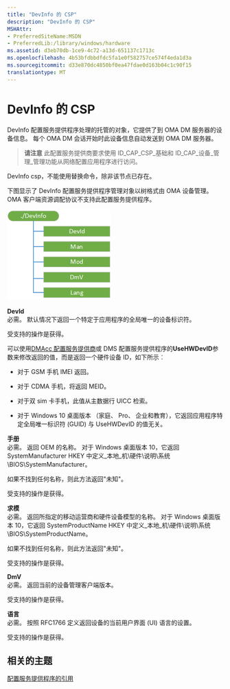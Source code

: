 ```yaml
---
title: "DevInfo 的 CSP"
description: "DevInfo 的 CSP"
MSHAttr:
- PreferredSiteName:MSDN
- PreferredLib:/library/windows/hardware
ms.assetid: d3eb70db-1ce9-4c72-a13d-651137c1713c
ms.openlocfilehash: 4b53bfdbbdfdc5fa1e0f582757ce574f4eda1d3a
ms.sourcegitcommit: d33e870dc4850bf0ea47fdae0d163b04c1c90f15
translationtype: MT
---
```

# <a name="devinfo-csp"></a>DevInfo 的 CSP


DevInfo 配置服务提供程序处理的托管的对象，它提供了到 OMA DM 服务器的设备信息。 每个 OMA DM 会话开始时此设备信息自动发送到 OMA DM 服务器。

> **请注意** 此配置服务提供商要求使用 ID\_CAP\_CSP\_基础和 ID\_CAP\_设备\_管理\_管理功能从网络配置应用程序进行访问。

 

DevInfo csp，不能使用替换命令，除非该节点已存在。

下图显示了 DevInfo 配置服务提供程序管理对象以树格式由 OMA 设备管理。 OMA 客户端资源调配协议不支持此配置服务提供程序。

![devinfo csp (dm)](images/provisioning-csp-devinfo-dm.png)

<a href="" id="devid"></a>**DevId**  
必需。 默认情况下返回一个特定于应用程序的全局唯一的设备标识符。

受支持的操作是获得。

可以使用[DMAcc 配置服务提供商](dmacc-csp.md)或 DMS 配置服务提供程序的**UseHWDevID**参数来修改返回的值，而是返回一个硬件设备 ID，如下所示︰

-   对于 GSM 手机 IMEI 返回。

-   对于 CDMA 手机，将返回 MEID。

-   对于双 sim 卡手机，此值从主数据行 UICC 检索。

-   对于 Windows 10 桌面版本 （家庭、 Pro、 企业和教育），它返回应用程序特定全局唯一标识符 (GUID) 与 UseHWDevID 的值无关。

<a href="" id="man"></a>**手册**  
必需。 返回 OEM 的名称。 对于 Windows 桌面版本 10，它返回 SystemManufacturer HKEY 中定义\_本地\_机\\硬件\\说明\\系统\\BIOS\\SystemManufacturer。

如果不找到任何名称，则此方法返回"未知"。

受支持的操作是获得。

<a href="" id="mod"></a>**求模**  
必需。 返回所指定的移动运营商和硬件设备模型的名称。 对于 Windows 桌面版本 10，它返回 SystemProductName HKEY 中定义\_本地\_机\\硬件\\说明\\系统\\BIOS\\SystemProductName。

如果不找到任何名称，则此方法返回"未知"。

受支持的操作是获得。

<a href="" id="dmv"></a>**DmV**  
必需。 返回当前的设备管理客户端版本。

受支持的操作是获得。

<a href="" id="lang"></a>**语言**  
必需。 按照 RFC1766 定义返回设备的当前用户界面 (UI) 语言的设置。

受支持的操作是获得。

## <a name="related-topics"></a>相关的主题


[配置服务提供程序的引用](configuration-service-provider-reference.md)

 

 






